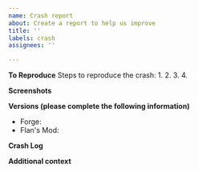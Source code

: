```yaml
---
name: Crash report
about: Create a report to help us improve
title: ''
labels: crash
assignees: ''

---
```

<!-- BEFORE POSTING AN ISSUE: Read the issue reporting guidelines at
https://github.com/FlansMods/FlansMod/wiki/Issue-Reporting -->
<!-- If you do not follow the guidelines, we may close your issue without explanation -->
**To Reproduce**
Steps to reproduce the crash:
1. 
2. 
3. 
4. 

**Screenshots**
<!-- If applicable, add screenshots to help explain your problem. -->

**Versions (please complete the following information)**
 - Forge: 
 - Flan's Mod: 

**Crash Log**
<!-- Add a link to a [gist](https://gist.github.com/) of the crash. -->

**Additional context**
<!-- Add any other context about the problem here. -->

